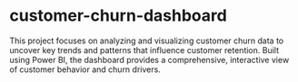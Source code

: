 # customer-churn-dashboard
This project focuses on analyzing and visualizing customer churn data to uncover key trends and patterns that influence customer retention. Built using Power BI, the dashboard provides a comprehensive, interactive view of customer behavior and churn drivers.

